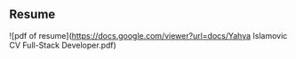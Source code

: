## Resume
![pdf of resume](https://docs.google.com/viewer?url=docs/Yahya Islamovic CV Full-Stack Developer.pdf)
